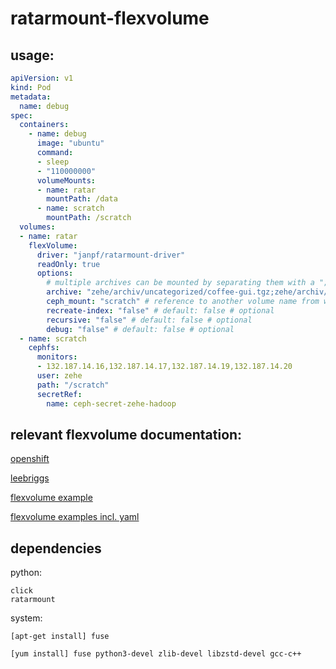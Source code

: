 # ratarmount-flexvolume

## usage:

```yaml
apiVersion: v1
kind: Pod
metadata:
  name: debug
spec:
  containers:
    - name: debug
      image: "ubuntu"
      command:
      - sleep
      - "110000000"
      volumeMounts:
      - name: ratar
        mountPath: /data
      - name: scratch
        mountPath: /scratch
  volumes:
  - name: ratar
    flexVolume:
      driver: "janpf/ratarmount-driver"
      readOnly: true
      options:
        # multiple archives can be mounted by separating them with a ";"
        archive: "zehe/archiv/uncategorized/coffee-gui.tgz;zehe/archiv/uncategorized/coffee-gui2.tgz" # mandatory.
        ceph_mount: "scratch" # reference to another volume name from which the archive will be read
        recreate-index: "false" # default: false # optional
        recursive: "false" # default: false # optional
        debug: "false" # default: false # optional
  - name: scratch
    cephfs:
      monitors:
      - 132.187.14.16,132.187.14.17,132.187.14.19,132.187.14.20
      user: zehe
      path: "/scratch"
      secretRef:
        name: ceph-secret-zehe-hadoop
```

## relevant flexvolume documentation:

[openshift](https://docs.openshift.com/container-platform/3.11/install_config/persistent_storage/persistent_storage_flex_volume.html)

[leebriggs](http://leebriggs.co.uk/blog/2017/03/12/kubernetes-flexvolumes.html)

[flexvolume example](https://github.com/almonteb/k8s-flexvol-archive/blob/master/archive)

[flexvolume examples incl. yaml](https://github.com/kubernetes/community/blob/master/contributors/devel/sig-storage/flexvolume.md)

## dependencies

python:

```
click
ratarmount
```


system:

`[apt-get install] fuse`

`[yum install] fuse python3-devel zlib-devel libzstd-devel gcc-c++`
